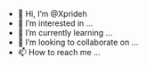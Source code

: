 - 👋 Hi, I’m @Xprideh
- 👀 I’m interested in ...
- 🌱 I’m currently learning ...
- 💞️ I’m looking to collaborate on ...
- 📫 How to reach me ...

<!---
Xprideh/Xprideh is a ✨ special ✨ repository because its `README.md` (this file) appears on your GitHub profile.
You can click the Preview link to take a look at your changes.
--->
